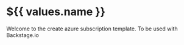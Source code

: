# ${{ values.name }}

Welcome to the create azure subscription template. To be used with Backstage.io

